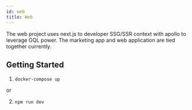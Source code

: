 ```yaml
---
id: web
title: Web
---
```


The web project uses next.js to developer SSG/SSR context with apollo to leverage GQL power. The marketing app and web application are tied together currently.

## Getting Started

1. `docker-compose up`

 or

2. `npm run dev`